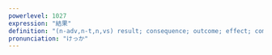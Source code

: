 ```yaml
---
powerlevel: 1027
expression: "結果"
definition: "(n-adv,n-t,n,vs) result; consequence; outcome; effect; coming to fruition; bearing fruit; (P)"
pronunciation: "けっか"
---
```

